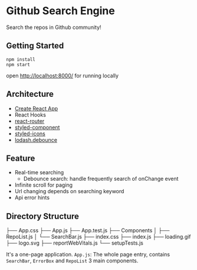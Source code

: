 # Github Search Engine
Search the repos in Github community!

## Getting Started

```
npm install
npm start
```

open [http://localhost:8000/](http://localhost:3000/) for running locally

## Architecture

- [Create React App](https://github.com/facebook/create-react-app)
- React Hooks
- [react-router](https://github.com/remix-run/react-router)
- [styled-component](https://github.com/styled-components)
- [styled-icons](https://github.com/styled-icons/styled-icons)
- [lodash.debounce](https://www.npmjs.com/package/lodash.debounce)

## Feature

- Real-time searching
  - Debounce search: handle frequently search of onChange event 
- Infinite scroll for paging
- Url changing depends on searching keyword
- Api error hints

## Directory Structure
├── App.css
├── App.js
├── App.test.js
├── Components
│   ├── RepoList.js
│   └── SearchBar.js
├── index.css
├── index.js
├── loading.gif
├── logo.svg
├── reportWebVitals.js
└── setupTests.js

It's a one-page application.
`App.js`: The whole page entry, contains `SearchBar`, `ErrorBox` and `RepoList` 3 main components.
